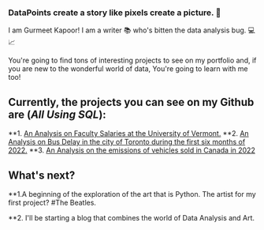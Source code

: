 
### DataPoints create a story like pixels create a picture. :thought_balloon:

I am Gurmeet Kapoor! I am a writer :books: who's bitten the data analysis bug. :computer: :chart_with_upwards_trend:

You're going to find tons of interesting projects to see on my portfolio and, if you are new to the wonderful world of data,
You're going to learn with me too!

## Currently, the projects you can see on my Github are (***All Using SQL***):

**1. [An Analysis on Faculty Salaries at the University of Vermont.](https://github.com/GurmeetsK/University-of-Vermont-Salary-Analysis)
**2. [An Analysis on Bus Delay in the city of Toronto during the first six months of 2022.](https://github.com/GurmeetsK/TTC-Bus-Delay-Analysis)
**3. [An Analysis on the emissions of vehicles sold in Canada in 2022](https://github.com/GurmeetsK/CO2-Emissions-2022-Cars-in-Canada)

## What's next?

**1.A beginning of the exploration of the art that is Python. 
The artist for my first project? #The Beatles.

**2. I'll be starting a blog that combines the world of Data Analysis and Art.

<!--
**GurmeetsK/GurmeetsK** is a ✨ _special_ ✨ repository because its `README.md` (this file) appears on your GitHub profile.

Here are some ideas to get you started:

- 🔭 I’m currently working on ...
- 🌱 I’m currently learning ...
- 👯 I’m looking to collaborate on ...
- 🤔 I’m looking for help with ...
- 💬 Ask me about ...
- 📫 How to reach me: ...
- 😄 Pronouns: ...
- ⚡ Fun fact: ...
-->
